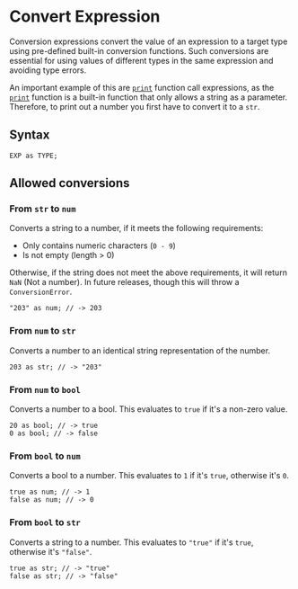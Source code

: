 # Convert Expression

Conversion expressions convert the value of an expression to a target type using pre-defined built-in conversion
functions. Such conversions are essential for using values of different types in the same expression and avoiding type
errors.

An important example of this are [`print`](../built-in-functions.html#print) function call expressions, as the
[`print`](../built-in-functions.html#print) function is a built-in function that only allows a string as a parameter.
Therefore, to print out a number you first have to convert it to a `str`.

## Syntax

```kipper
EXP as TYPE;
```

## Allowed conversions

### From `str` to `num`

Converts a string to a number, if it meets the following requirements:

- Only contains numeric characters (`0 - 9`)
- Is not empty (length > 0)

Otherwise, if the string does not meet the above requirements, it will return `NaN` (Not a number). In future releases,
though this will throw a `ConversionError`.

```kipper
"203" as num; // -> 203
```

### From `num` to `str`

Converts a number to an identical string representation of the number.

```kipper
203 as str; // -> "203"
```

### From `num` to `bool`

Converts a number to a bool. This evaluates to `true` if it's a non-zero value.

```kipper
20 as bool; // -> true
0 as bool; // -> false
```

### From `bool` to `num`

Converts a bool to a number. This evaluates to `1` if it's `true`, otherwise it's `0`.

```kipper
true as num; // -> 1
false as num; // -> 0
```

### From `bool` to `str`

Converts a string to a number. This evaluates to `"true"` if it's `true`, otherwise it's `"false"`.

```kipper
true as str; // -> "true"
false as str; // -> "false"
```
